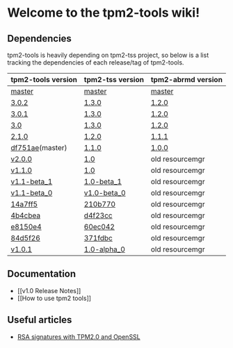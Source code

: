 # Welcome to the tpm2-tools wiki!
## Dependencies
tpm2-tools is heavily depending on tpm2-tss project, so below is a list tracking the dependencies of each release/tag of tpm2-tools.

| tpm2-tools version | tpm2-tss version | tpm2-abrmd version|
|--------------------|------------------|-------------------|
|[master](https://github.com/01org/tpm2-tools)|[master](https://github.com/01org/tpm2-tss)|[master](https://github.com/01org/tpm2-abrmd)|
|[3.0.2](https://github.com/intel/tpm2-tools/releases/tag/3.0.2)|[1.3.0](https://github.com/intel/tpm2-tss/releases/tag/1.3.0)|[1.2.0](https://github.com/intel/tpm2-abrmd/releases/tag/1.2.0)|
|[3.0.1](https://github.com/intel/tpm2-tools/releases/tag/3.0.1)|[1.3.0](https://github.com/intel/tpm2-tss/releases/tag/1.3.0)|[1.2.0](https://github.com/intel/tpm2-abrmd/releases/tag/1.2.0)|
|[3.0](https://github.com/intel/tpm2-tools/releases/tag/3.0)|[1.3.0](https://github.com/intel/tpm2-tss/releases/tag/1.3.0)|[1.2.0](https://github.com/intel/tpm2-abrmd/releases/tag/1.2.0)|
|[2.1.0](https://github.com/01org/tpm2-tools/releases/tag/2.1.0)|[1.2.0](https://github.com/01org/tpm2-tss/releases/tag/1.2.0)|[1.1.1](https://github.com/01org/tpm2-abrmd/releases/tag/1.1.1)|
|[df751ae](https://github.com/01org/tpm2.0-tools/tree/df751ae5bea0bb057c9ee4cb0c1176c48ff68492)(master)|[1.1.0](https://github.com/01org/TPM2.0-TSS/releases/tag/1.1.0)|[1.0.0](https://github.com/01org/tpm2-abrmd/releases/tag/1.0.0)|
|[v2.0.0](https://github.com/01org/tpm2.0-tools/releases/tag/2.0.0)|[1.0](https://github.com/01org/TPM2.0-TSS/releases/tag/1.0)|old resourcemgr|
|[v1.1.0](https://github.com/01org/tpm2.0-tools/releases/tag/v1.1.0)|[1.0](https://github.com/01org/TPM2.0-TSS/releases/tag/1.0)|old resourcemgr|
|[v1.1-beta_1](https://github.com/01org/tpm2.0-tools/releases/tag/v1.1-beta_1)|[1.0-beta_1](https://github.com/01org/TPM2.0-TSS/releases/tag/1.0-beta_1)|old resourcemgr|
|[v1.1-beta_0](https://github.com/01org/tpm2.0-tools/releases/tag/v1.1-beta_0)|[v1.0-beta_0](https://github.com/01org/TPM2.0-TSS/releases/tag/v1.0-beta_0)|old resourcemgr|
|[14a7ff5](https://github.com/01org/tpm2.0-tools/tree/14a7ff527bc0411c215bd9d575f2866e1f2e71cf)|[210b770](https://github.com/01org/TPM2.0-TSS/tree/210b770c1dff47b11be623e1d1e7ffb02298fca5)|old resourcemgr|
|[4b4cbea](https://github.com/01org/tpm2.0-tools/tree/4b4cbeafe30430f42826592dee2abafec818385f)|[d4f23cc](https://github.com/01org/TPM2.0-TSS/tree/d4f23cc25c4c0fb66dd36897d2fad8e1e37c6443)|old resourcemgr|
|[e8150e4](https://github.com/01org/tpm2.0-tools/tree/e8150e48dd47f761dff10583631b2a0a30ee4d90)|[60ec042](https://github.com/01org/TPM2.0-TSS/tree/60ec04237b5344666435e129bd85f7496a6a9985)|old resourcemgr|
|[84d5f26](https://github.com/01org/tpm2.0-tools/tree/84d5f262f281556c57f7ec2fba06eda3acadd26c)|[371fdbc](https://github.com/01org/TPM2.0-TSS/tree/371fdbc638c55b9ac8a0eaec9375dbca0412861c)|old resourcemgr|
|[v1.0.1](https://github.com/01org/tpm2.0-tools/releases/tag/v1.0.1)|[1.0-alpha_0](https://github.com/01org/TPM2.0-TSS/releases/tag/1.0-alpha_0)|old resourcemgr|

## Documentation
* [[v1.0 Release Notes]]
* [[How to use tpm2 tools]]

## Useful articles
* [RSA signatures with TPM2.0 and OpenSSL](https://dguerriblog.wordpress.com/2016/03/03/tpm2-0-and-openssl-on-linux-2/)